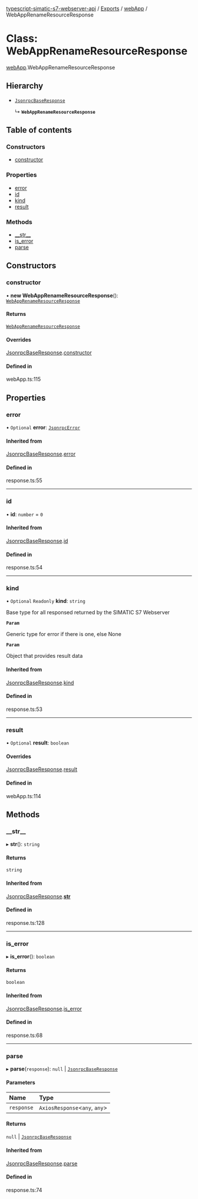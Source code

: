 [typescript-simatic-s7-webserver-api](../README.md) / [Exports](../modules.md) / [webApp](../modules/webApp.md) / WebAppRenameResourceResponse

# Class: WebAppRenameResourceResponse

[webApp](../modules/webApp.md).WebAppRenameResourceResponse

## Hierarchy

- [`JsonrpcBaseResponse`](response.JsonrpcBaseResponse.md)

  ↳ **`WebAppRenameResourceResponse`**

## Table of contents

### Constructors

- [constructor](webApp.WebAppRenameResourceResponse.md#constructor)

### Properties

- [error](webApp.WebAppRenameResourceResponse.md#error)
- [id](webApp.WebAppRenameResourceResponse.md#id)
- [kind](webApp.WebAppRenameResourceResponse.md#kind)
- [result](webApp.WebAppRenameResourceResponse.md#result)

### Methods

- [\_\_str\_\_](webApp.WebAppRenameResourceResponse.md#__str__)
- [is\_error](webApp.WebAppRenameResourceResponse.md#is_error)
- [parse](webApp.WebAppRenameResourceResponse.md#parse)

## Constructors

### constructor

• **new WebAppRenameResourceResponse**(): [`WebAppRenameResourceResponse`](webApp.WebAppRenameResourceResponse.md)

#### Returns

[`WebAppRenameResourceResponse`](webApp.WebAppRenameResourceResponse.md)

#### Overrides

[JsonrpcBaseResponse](response.JsonrpcBaseResponse.md).[constructor](response.JsonrpcBaseResponse.md#constructor)

#### Defined in

webApp.ts:115

## Properties

### error

• `Optional` **error**: [`JsonrpcError`](response.JsonrpcError.md)

#### Inherited from

[JsonrpcBaseResponse](response.JsonrpcBaseResponse.md).[error](response.JsonrpcBaseResponse.md#error)

#### Defined in

response.ts:55

___

### id

• **id**: `number` = `0`

#### Inherited from

[JsonrpcBaseResponse](response.JsonrpcBaseResponse.md).[id](response.JsonrpcBaseResponse.md#id)

#### Defined in

response.ts:54

___

### kind

• `Optional` `Readonly` **kind**: `string`

Base type for all responsed returned by the SIMATIC S7 Webserver

**`Param`**

Generic type for error if there is one, else None

**`Param`**

Object that provides result data

#### Inherited from

[JsonrpcBaseResponse](response.JsonrpcBaseResponse.md).[kind](response.JsonrpcBaseResponse.md#kind)

#### Defined in

response.ts:53

___

### result

• `Optional` **result**: `boolean`

#### Overrides

[JsonrpcBaseResponse](response.JsonrpcBaseResponse.md).[result](response.JsonrpcBaseResponse.md#result)

#### Defined in

webApp.ts:114

## Methods

### \_\_str\_\_

▸ **__str__**(): `string`

#### Returns

`string`

#### Inherited from

[JsonrpcBaseResponse](response.JsonrpcBaseResponse.md).[__str__](response.JsonrpcBaseResponse.md#__str__)

#### Defined in

response.ts:128

___

### is\_error

▸ **is_error**(): `boolean`

#### Returns

`boolean`

#### Inherited from

[JsonrpcBaseResponse](response.JsonrpcBaseResponse.md).[is_error](response.JsonrpcBaseResponse.md#is_error)

#### Defined in

response.ts:68

___

### parse

▸ **parse**(`response`): ``null`` \| [`JsonrpcBaseResponse`](response.JsonrpcBaseResponse.md)

#### Parameters

| Name | Type |
| :------ | :------ |
| `response` | `AxiosResponse`\<`any`, `any`\> |

#### Returns

``null`` \| [`JsonrpcBaseResponse`](response.JsonrpcBaseResponse.md)

#### Inherited from

[JsonrpcBaseResponse](response.JsonrpcBaseResponse.md).[parse](response.JsonrpcBaseResponse.md#parse)

#### Defined in

response.ts:74
